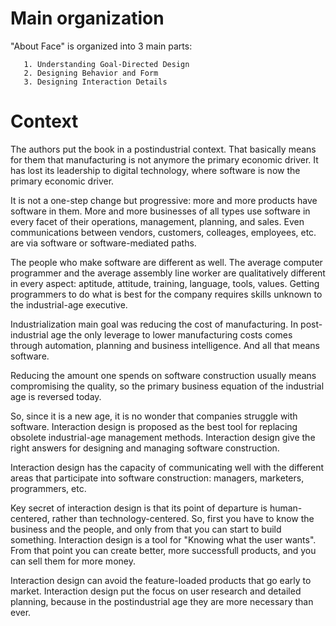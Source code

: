 # Main organization

"About Face" is organized into 3 main parts:

       1. Understanding Goal-Directed Design
       2. Designing Behavior and Form
       3. Designing Interaction Details

# Context

The authors put the book in a postindustrial context. That basically means for them that manufacturing is not anymore the primary economic driver. It has lost its leadership to digital technology, where software is now the primary economic driver.

It is not a one-step change but progressive: more and more products have software in them. More and more businesses of all types use software in every facet of their operations, management, planning, and sales. Even communications between vendors, customers, colleages, employees, etc. are via software or software-mediated paths.

The people who make software are different as well. The average computer programmer and the average assembly line worker are qualitatively different in every aspect: aptitude, attitude, training, language, tools, values. Getting programmers to do what is best for the company requires skills unknown to the industrial-age executive.

Industrialization main goal was reducing the cost of manufacturing. In post-industrial age the only leverage to lower manufacturing costs comes through automation, planning and business intelligence. And all that means software.

Reducing the amount one spends on software construction usually means compromising the quality, so the primary business equation of the industrial age is reversed today.

So, since it is a new age, it is no wonder that companies struggle with software. Interaction design is proposed as the best tool for replacing obsolete industrial-age management methods. Interaction design give the right answers for designing and managing software construction.

Interaction design has the capacity of communicating well with the different areas that participate into software construction: managers, marketers, programmers, etc.

Key secret of interaction design is that its point of departure is human-centered, rather than technology-centered. So, first you have to know the business and the people, and only from that you can start to build something. Interaction design is a tool for "Knowing what the user wants". From that point you can create better, more successfull products, and you can sell them for more money.

Interaction design can avoid the feature-loaded products that go early to market. Interaction design put the focus on user research and detailed planning, because in the postindustrial age they are more necessary than ever.

